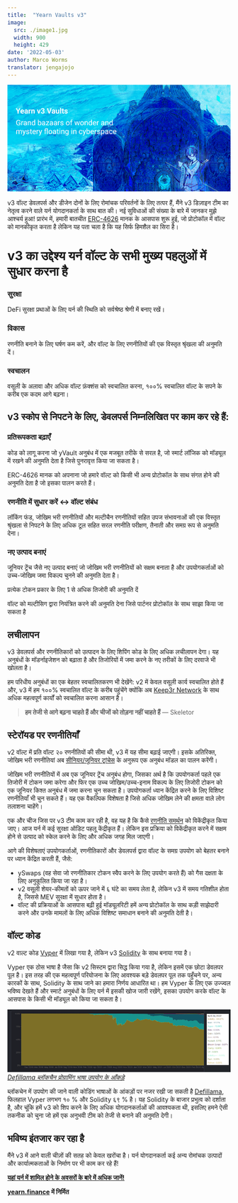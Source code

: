 ```yaml
---
title:  "Yearn Vaults v3"
image:
  src: ./image1.jpg
  width: 900
  height: 429
date: '2022-05-03'
author: Marco Worms
translator: jengajojo
---
```


![](./image1.jpg?w=900&h=429)

v3 वॉल्ट डेवलपर्स और डीजेन दोनों के लिए रोमांचक परिवर्तनों के लिए तत्पर हैं, मैंने v3 डिज़ाइन टीम का नेतृत्व करने वाले यर्न योगदानकर्ता के साथ बात की। नई सुविधाओं की संख्या के बारे में जानकर मुझे आश्चर्य हुआ! प्रारंभ में, हमारी बातचीत [ERC-4626](https://twitter.com/iearnfinance/status/1511444220850184197) मानक के आसपास शुरू हुई, जो प्रोटोकॉल में वॉल्ट को मानकीकृत करता है लेकिन यह पता चला है कि यह सिर्फ हिमशैल का सिरा है।

# v3 का उद्देश्य यर्न वॉल्ट के सभी मुख्य पहलुओं में सुधार करना है

### सुरक्षा

DeFi सुरक्षा प्रथाओं के लिए यर्न की स्थिति को सर्वश्रेष्ठ श्रेणी में बनाए रखें।

### विकास

रणनीति बनाने के लिए घर्षण कम करें, और वॉल्ट के लिए रणनीतियों की एक विस्तृत श्रृंखला की अनुमति दें।

### स्वचालन

वसूली के अलावा और अधिक वॉल्ट फ़ंक्शंस को स्वचालित करना, १००% स्वचालित वॉल्ट के सपने के करीब एक कदम आगे बढ़ना।

## v3 स्कोप से निपटने के लिए, डेवलपर्स निम्नलिखित पर काम कर रहे हैं:

### प्रतिरूपकता बढ़ाएँ

कोड को लागू करना जो yVault अनुबंध में एक मजबूत तरीके से सरल है, जो स्मार्ट लॉजिक को मॉड्यूल में रखने की अनुमति देता है जिसे पुनरावृत्त किया जा सकता है।

ERC-4626 मानक को अपनाना जो हमारे वॉल्ट को किसी भी अन्य प्रोटोकॉल के साथ संगत होने की अनुमति देता है जो इसका पालन करते हैं।

### रणनीति में सुधार करें <-> वॉल्ट संबंध

लॉकिंग फंड, जोखिम भरी रणनीतियों और मल्टीचैन रणनीतियों सहित उपज संभावनाओं की एक विस्तृत श्रृंखला से निपटने के लिए अधिक टूल सहित सरल रणनीति परीक्षण, तैनाती और समग्र रूप से अनुमति देना।

### नए उत्पाद बनाएं

जूनियर ट्रेंच जैसे नए उत्पाद बनाएं जो जोखिम भरी रणनीतियों को सक्षम बनाता है और उपयोगकर्ताओं को उच्च-जोखिम जमा विकल्प चुनने की अनुमति देता है।

प्रत्येक टोकन प्रकार के लिए 1 से अधिक तिजोरी की अनुमति दें

वॉल्ट को मल्टीसिग द्वारा नियंत्रित करने की अनुमति देना जिसे पार्टनर प्रोटोकॉल के साथ साझा किया जा सकता है

## लचीलापन

v3 डेवलपर्स और रणनीतिकारों को उत्पादन के लिए शिपिंग कोड के लिए अधिक लचीलापन देगा। यह अनुबंधों के मॉडर्नाइजेशन को बढ़ाता है और तिजोरियों में जमा करने के नए तरीकों के लिए दरवाजे भी खोलता है।

हम परिधीय अनुबंधों का एक बेहतर स्वचालितकरण भी देखेंगे: v2 में केवल वसूली कार्य स्वचालित होते हैं और, v3 में हम १००% स्वचालित वॉल्ट के करीब पहुंचेंगे क्योंकि अब [Keep3r Network](https://keep3r.network/) के साथ अधिक महत्वपूर्ण कार्यों को स्वचालित करना आसान है।

> **हम तेजी से आगे बढ़ना चाहते हैं और चीजों को तोड़ना नहीं चाहते हैं** — Skeletor

## स्टेरॉयड पर रणनीतियाँ

v2 वॉल्ट में प्रति वॉल्ट २० रणनीतियों की सीमा थी, v3 में यह सीमा बढ़ाई जाएगी। इसके अतिरिक्त, जोखिम भरी रणनीतियां अब [सीनियर/जूनियर ट्रांचेस](https://corpefinanceinstitute.com/resources/knowledge/finance/junior-tranche-debt/) के अनुरूप एक अनुबंध मॉडल का पालन करेंगी।

जोखिम भरी रणनीतियों में अब एक जूनियर ट्रेंच अनुबंध होगा, जिसका अर्थ है कि उपयोगकर्ता पहले एक तिजोरी में टोकन जमा करेगा और फिर एक उच्च जोखिम/उच्च-इनाम विकल्प के लिए तिजोरी टोकन को एक जूनियर किश्त अनुबंध में जमा करना चुन सकता है। उपयोगकर्ता ध्यान केंद्रित करने के लिए विशिष्ट रणनीतियाँ भी चुन सकते हैं। यह एक वैकल्पिक विशेषता है जिसे अधिक जोखिम लेने की क्षमता वाले लोग तलाशना चाहेंगे।

एक और चीज जिस पर v3 टीम काम कर रही है, वह यह है कि कैसे [रणनीति समर्थन](https://medium.com/iearn/how-new-yearn-vault-strategies-are-endorsed-8c0e0870790d) को विकेंद्रीकृत किया जाए। आज यर्न में कई सुरक्षा ऑडिट पहलू केंद्रीकृत हैं। लेकिन इस प्रक्रिया को विकेंद्रीकृत करने में सक्षम होने से उत्पाद को स्केल करने के लिए और अधिक जगह मिल जाएगी।

आगे की विशेषताएं उपयोगकर्ताओं, रणनीतिकारों और डेवलपर्स द्वारा वॉल्ट के समग्र उपयोग को बेहतर बनाने पर ध्यान केंद्रित करती हैं, जैसे:

- ySwaps (वह सेवा जो रणनीतिकार टोकन स्वैप करने के लिए उपयोग करते हैं) को गैस दक्षता के लिए अनुकूलित किया जा रहा है।
- v2 वसूली शेयर-कीमतों को ऊपर जाने में ६ घंटे का समय लेता है, लेकिन v3 में समय गतिशील होता है, जिससे MEV सुरक्षा में सुधार होता है।
- वॉल्ट की प्रक्रियाओं के आसपास बढ़ी हुई मॉड्यूलरिटी हमें अन्य प्रोटोकॉल के साथ कड़ी साझेदारी करने और उनके मामलों के लिए अधिक विशिष्ट समाधान बनाने की अनुमति देती है।

## वॉल्ट कोड
v2 वाल्ट कोड [Vyper](https://vyper.readthedocs.io/en/stable/) में लिखा गया है, लेकिन v3 [Solidity](https://docs.soliditylang.org/en/v0.8.13/) के साथ बनाया गया है।

Vyper एक ठोस भाषा है जैसा कि v2 सिस्टम द्वारा सिद्ध किया गया है, लेकिन इसमें एक छोटा डेवलपर पूल है। इस तरह की एक महत्वपूर्ण परियोजना के लिए आवश्यक बड़े डेवलपर पूल तक पहुँचने पर, अन्य कारकों के साथ, Solidity के साथ जाने का हमारा निर्णय आधारित था। हम Vyper के लिए एक उज्ज्वल भविष्य देखते हैं और स्मार्ट अनुबंधों के लिए यर्न में इसकी खोज जारी रखेंगे, इसका उपयोग करके वॉल्ट के आसपास के किसी भी मॉड्यूल को किया जा सकता है।

![](./image2.jpg?w=900&h=253)\
*[Defillama ब्लॉकचैन प्रोग्रामिंग भाषा उपयोग के आँकड़े](https://defillama.com/languages)*

ब्लॉकचेन में उपयोग की जाने वाली कोडिंग भाषाओं के आंकड़ों पर नजर रखी जा सकती है [Defillama](https://defillama.com/languages), फिलहाल Vyper लगभग १० % और Solidity ६९ % है। यह Solidity के बाजार प्रभुत्व को दर्शाता है, और चूंकि हमें v3 को शिप करने के लिए अधिक योगदानकर्ताओं की आवश्यकता थी, इसलिए हमने ऐसी तकनीक को चुना जो हमें एक अनुभवी टीम को तेजी से बनाने की अनुमति देगी।

## भविष्य इंतजार कर रहा है

मैंने v3 में आने वाली चीज़ों की सतह को केवल खरोंचा है। यर्न योगदानकर्ता कई अन्य रोमांचक उत्पादों और कार्यात्मकताओं के निर्माण पर भी काम कर रहे हैं!

**[यहां यर्न में शामिल होने के अवसरों के बारे में अधिक जानें!](https://yearnfinance.notion.site/Join-Us-3e9c95b9bd7846a18c0f1cbe6ab05eda)**

**[yearn.finance](https://yearn.finance/#/portfolio) में निर्मित**

